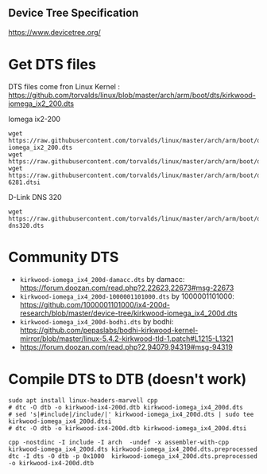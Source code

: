 Device Tree Specification
-------------------------

https://www.devicetree.org/

# Get DTS files

DTS files come fron Linux Kernel :
https://github.com/torvalds/linux/blob/master/arch/arm/boot/dts/kirkwood-iomega_ix2_200.dts

Iomega ix2-200

    wget https://raw.githubusercontent.com/torvalds/linux/master/arch/arm/boot/dts/kirkwood-iomega_ix2_200.dts
    wget https://raw.githubusercontent.com/torvalds/linux/master/arch/arm/boot/dts/kirkwood.dtsi
    wget https://raw.githubusercontent.com/torvalds/linux/master/arch/arm/boot/dts/kirkwood-6281.dtsi

D-Link DNS 320

    wget https://raw.githubusercontent.com/torvalds/linux/master/arch/arm/boot/dts/kirkwood-dns320.dts

# Community DTS

- `kirkwood-iomega_ix4_200d-damacc.dts` by damacc: https://forum.doozan.com/read.php?2,22623,22673#msg-22673
- `kirkwood-iomega_ix4_200d-1000001101000.dts` by 1000001101000: https://github.com/1000001101000/ix4-200d-research/blob/master/device-tree/kirkwood-iomega_ix4_200d.dts
- `kirkwood-iomega_ix4_200d-bodhi.dts` by bodhi: https://github.com/pepaslabs/bodhi-kirkwood-kernel-mirror/blob/master/linux-5.4.2-kirkwood-tld-1.patch#L1215-L1321
- https://forum.doozan.com/read.php?2,94079,94319#msg-94319

# Compile DTS to DTB (doesn't work)

    sudo apt install linux-headers-marvell cpp
    # dtc -O dtb -o kirkwood-ix4-200d.dtb kirkwood-iomega_ix4_200d.dts
    # sed 's|#include|/include/|' kirkwood-iomega_ix4_200d.dts | sudo tee kirkwood-iomega_ix4_200d.dtsi
    # dtc -O dtb -o kirkwood-ix4-200d.dtb kirkwood-iomega_ix4_200d.dtsi
    
    cpp -nostdinc -I include -I arch  -undef -x assembler-with-cpp kirkwood-iomega_ix4_200d.dts kirkwood-iomega_ix4_200d.dts.preprocessed
    dtc -I dts -O dtb -p 0x1000  kirkwood-iomega_ix4_200d.dts.preprocessed -o kirkwood-ix4-200d.dtb

